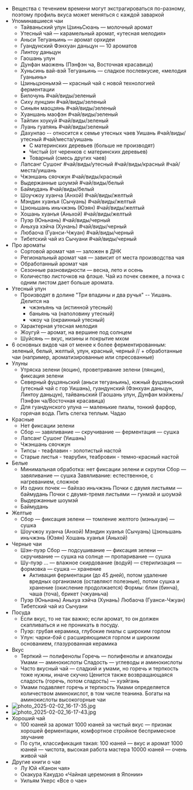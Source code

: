- Вещества с течением времени могут экстрагироваться по-разному, поэтому профиль вкуса может меняться с каждой заваркой
- Упоминавшиеся чаи
	- Тайваньский улун ЦзиньСюань — молочный аромат
	- Утесный чай — карамельный аромат, «утесная мелодия»
	- Аньси Тегуаньинь — аромат орхидеи
	- Гуандунский Фэнхуан даньцун — 10 ароматов
	- Линтоу даньцун
	- Гаошань улун
	- Дунфан маожень (Пэнфэн ча, Восточная красавица)
	- Хуньсинь вай-вэй Тегуаньинь — сладкое послевкусие, «мелодия Гуаньинь»
	- Цзиньцзюньмэй — красный чай с новой технологией ферментации
	- Билочунь #чай/виды/зеленый
	- Сиху лунцзин #чай/виды/зеленый
	- Синьян маоцзянь #чай/виды/зеленый
	- Хуаншань маофэн #чай/виды/зеленый
	- Тайпин хоукуй #чай/виды/зеленый
	- Луань гуапянь #чай/виды/зеленый
	- Дахунпао -- относится к семье утесных чаев Уишань #чай/виды/утесный #чай/места/уишань
		- С материнских деревьев (больше не производят)
		- Чистый (от черенков с материнских деревьев)
		- Товарный (смесь других чаев)
	- Лапсанг Сушонг #чай/виды/утесный #чай/виды/красный #чай/места/уишань
	- Чжэншань сяочжун #чай/виды/красный
	- Выдержанные шоумэй #чай/виды/белый
	- Баймудань #чай/виды/белый
	- Шоучжоу хуанча (Анхой) #чай/виды/желтый
	- Мэндин хуанъя (Сычуань) #чай/виды/желтый
	- Цзюньшань иньчжэнь (Юэян) #чай/виды/желтый
	- Хошань хуанъя (Аньхой) #чай/виды/желтый
	- Пуэр (Юньнань) #чай/виды/черный
	- Аньхуа хэйча (Хунань) #чай/виды/черный
	- Любаоча (Гуанси-Чжуан) #чай/виды/черный
	- Тибетский чай из Сычуани #чай/виды/черный
- Про ароматы
	- Сортовой аромат чая — заложен в ДНК
	- Региональный аромат чая — зависит от места производства чая
	- Обработанный аромат чая
	- Сезонные разновидности — весна, лето и осень
	- Количество листочков на флэше. Чай из почек свежее, а почка с одним листом дает больше аромата.
- Утесный улун
	- Производят в долине "Три впадины и два ручья" -- Уишань. Делится на
		- чжэнъянь ча (истинной утесный)
		- баньянь ча (наполовину утесный)
		- чжоу ча (окраинный утесный)
	- Характерная утесная мелодия
	- Жоугуй — аромат, на вершине под солнцем
	- Шуйсянь — вкус, низины и покрытие мхом
- 6 основных видов чая от менее к более ферментированным: зеленый, белый, желтый, улун, красный, черный // + обработанные чаи (например, ароматизированные или спресованные)
- Улуны
	- Утряска зелени (яоцин), проветривание зелени (лянцин), фиксация зелени
	- Северный фуцзяньский (аньси тегуаньинь), южный фуцзяньский (утесный чай с гор Уишань), гуандунский (Фэнхуан даньцун, Линтоу даньцун), тайваньский (Гаошань улун, Дунфан мэйжень/Пэнфэн ча/Восточная красавица)
	- Для гуандунского улуна — маленькие пиалы, тонкий фарфор, горячая вода. Пить слегка теплым. Чадао
- Красные
	- Нет фиксации зелени
	- Сбор — завяливание — скручивание — ферментация — сушка
	- Лапсанг Сушонг (Уишань)
	- Чжэншань сяочжун
	- Типсы - теафлавин - золотистый настой
	- Старые листья - теарубин, теабровин - темно-красный настой
- Белые
	- Минимальная обработка: нет фиксации зелени и скрутки
	  Сбор — завяливание — сушка
	  Завяливание: естественное, с нагреванием, сложное
	- Из одних почек — байхао иньчжэнь
	  Почки с двумя листьями — баймудань
	  Почки с двумя-тремя листьями — гунмэй и шоумэй
	- Выдержанные шоумэй
	- Баймудань
- Желтые
	- Сбор — фиксация зелени — томление желтого (мэньхуан) — сушка
	- Шоучжоу хуанча (Анхой)
	  Мэндин хуанъя (Сычуань)
	  Цзюньшань иньчжэнь (Юэян)
	  Хошань хуанъя (Аньхой)
- Черные чаи
	- Шэн-пуэр
	  Сбор — подсушивание — фиксация зелени — скручивание — сушка на солнце — пропаривание — сушка
	- Шу-пуэр
	  ... — влажное скирдование (водуй) — стерилизация — формовка — сушка — хранение
		- Активация ферментации (до 45 дней), потом удаление вредных организмов (оставляют полезные), потом сушка и хранение (окисление продолжается)
		  Формы: блин (бинча), чаша (точа), брикет (чжуаньча)
	- Пуэр (Юньнань)
	  Аньхуа хэйча (Хунань)
	  Любаоча (Гуанси-Чжуан)
	  Тибетский чай из Сычуани
- Посуда
	- Если вкус, то не так важно; если аромат, то он должен скапливаться и не проникать в посуду.
	- Пуэр: грубая керамика, глубокие пиалы с широким горлом
	- Улун: чарки-бэй с расширяющимся горлом и широким основанием, глазурованная керамика
- Вкус
	- Терпкий — полифенолы
	  Горечь — полифенолы и алкалоиды
	  Умами — аминокислоты
	  Сладость — углеводы и аминокислоты
	- Часто вкусный чай — сладкий и умами, но горечь и терпкость тоже нужны, иначе скучно
	  Ценится также возвращающаяся сладость (горечь, потом сладость) — хуэйгань
	- Умами подавляет горечь и терпкость
	  Умами определяется количеством аминокислот, в том числе теанина. Богаты на аминокислоты высокогорные чаи
- ![photo_2025-02-02_16-17-35.jpg](../assets/photo_2025-02-02_16-17-35_1738502274198_0.jpg)
- ![photo_2025-02-02_16-17-43.jpg](../assets/photo_2025-02-02_16-17-43_1738502278784_0.jpg)
- Хороший чай
	- 100 юаней за аромат
	  1000 юаней за чистый вкус — признак хорошей ферментации, комфортное стройное беспримесное звучание
	- По сути, классификация такая:
	  100 юаней — вкус и аромат
	  1000 юаней — чистота, высокая работа мастера
	  10000 юаней — очень живой чай
- Другие книги о чае
	- Лу Юй «Канон чая»
	- Окакура Какудзо «Чайная церемония в Японии»
	- Уильям Укерс «Все о чае»